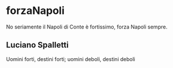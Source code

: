 # forzaNapoli

No seriamente il Napoli di Conte è fortissimo, forza Napoli sempre.

## Luciano Spalletti

Uomini forti, destini forti; uomini deboli, destini deboli
